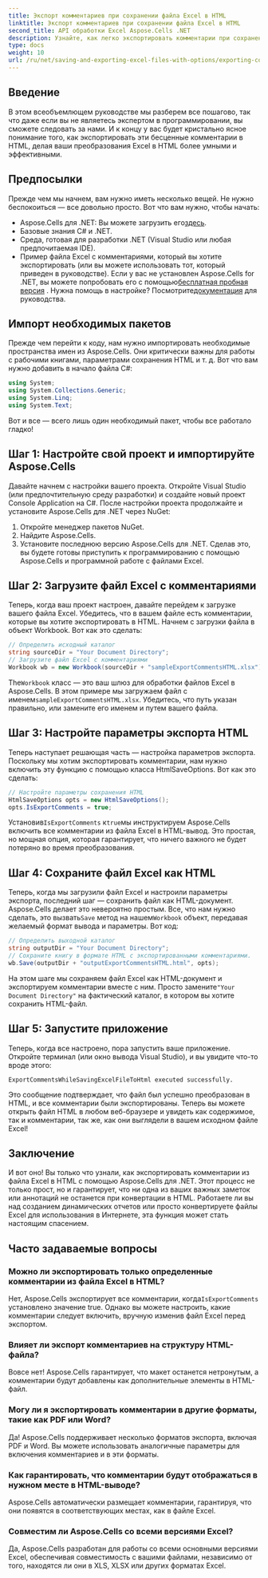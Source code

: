 ```yaml
---
title: Экспорт комментариев при сохранении файла Excel в HTML
linktitle: Экспорт комментариев при сохранении файла Excel в HTML
second_title: API обработки Excel Aspose.Cells .NET
description: Узнайте, как легко экспортировать комментарии при сохранении файлов Excel в HTML с помощью Aspose.Cells для .NET. Следуйте этому пошаговому руководству, чтобы сохранить аннотации.
type: docs
weight: 10
url: /ru/net/saving-and-exporting-excel-files-with-options/exporting-comments/
---
```

## Введение
В этом всеобъемлющем руководстве мы разберем все пошагово, так что даже если вы не являетесь экспертом в программировании, вы сможете следовать за нами. И к концу у вас будет кристально ясное понимание того, как экспортировать эти бесценные комментарии в HTML, делая ваши преобразования Excel в HTML более умными и эффективными.
## Предпосылки
Прежде чем мы начнем, вам нужно иметь несколько вещей. Не нужно беспокоиться — все довольно просто. Вот что вам нужно, чтобы начать:
-  Aspose.Cells для .NET: Вы можете загрузить его[здесь](https://releases.aspose.com/cells/net/).
- Базовые знания C# и .NET.
- Среда, готовая для разработки .NET (Visual Studio или любая предпочитаемая IDE).
- Пример файла Excel с комментариями, который вы хотите экспортировать (или вы можете использовать тот, который приведен в руководстве).
 Если у вас не установлен Aspose.Cells for .NET, вы можете попробовать его с помощью[бесплатная пробная версия](https://releases.aspose.com/) . Нужна помощь в настройке? Посмотрите[документация](https://reference.aspose.com/cells/net/) для руководства.
## Импорт необходимых пакетов
Прежде чем перейти к коду, нам нужно импортировать необходимые пространства имен из Aspose.Cells. Они критически важны для работы с рабочими книгами, параметрами сохранения HTML и т. д. Вот что вам нужно добавить в начало файла C#:
```csharp
using System;
using System.Collections.Generic;
using System.Linq;
using System.Text;
```
Вот и все — всего лишь один необходимый пакет, чтобы все работало гладко!
## Шаг 1: Настройте свой проект и импортируйте Aspose.Cells
Давайте начнем с настройки вашего проекта. Откройте Visual Studio (или предпочтительную среду разработки) и создайте новый проект Console Application на C#. После настройки проекта продолжайте и установите Aspose.Cells для .NET через NuGet:
1. Откройте менеджер пакетов NuGet.
2. Найдите Aspose.Cells.
3. Установите последнюю версию Aspose.Cells для .NET.
Сделав это, вы будете готовы приступить к программированию с помощью Aspose.Cells и программной работе с файлами Excel.
## Шаг 2: Загрузите файл Excel с комментариями
Теперь, когда ваш проект настроен, давайте перейдем к загрузке вашего файла Excel. Убедитесь, что в вашем файле есть комментарии, которые вы хотите экспортировать в HTML. Начнем с загрузки файла в объект Workbook.
Вот как это сделать:
```csharp
// Определить исходный каталог
string sourceDir = "Your Document Directory";
// Загрузите файл Excel с комментариями
Workbook wb = new Workbook(sourceDir + "sampleExportCommentsHTML.xlsx");
```
 The`Workbook` класс — это ваш шлюз для обработки файлов Excel в Aspose.Cells. В этом примере мы загружаем файл с именем`sampleExportCommentsHTML.xlsx`. Убедитесь, что путь указан правильно, или замените его именем и путем вашего файла.
## Шаг 3: Настройте параметры экспорта HTML
Теперь наступает решающая часть — настройка параметров экспорта. Поскольку мы хотим экспортировать комментарии, нам нужно включить эту функцию с помощью класса HtmlSaveOptions.
Вот как это сделать:
```csharp
// Настройте параметры сохранения HTML
HtmlSaveOptions opts = new HtmlSaveOptions();
opts.IsExportComments = true;
```
 Установив`IsExportComments` к`true`мы инструктируем Aspose.Cells включить все комментарии из файла Excel в HTML-вывод. Это простая, но мощная опция, которая гарантирует, что ничего важного не будет потеряно во время преобразования.
## Шаг 4: Сохраните файл Excel как HTML
 Теперь, когда мы загрузили файл Excel и настроили параметры экспорта, последний шаг — сохранить файл как HTML-документ. Aspose.Cells делает это невероятно простым. Все, что нам нужно сделать, это вызвать`Save` метод на нашем`Workbook` объект, передавая желаемый формат вывода и параметры.
Вот код:
```csharp
// Определить выходной каталог
string outputDir = "Your Document Directory";
// Сохраните книгу в формате HTML с экспортированными комментариями.
wb.Save(outputDir + "outputExportCommentsHTML.html", opts);
```
 На этом шаге мы сохраняем файл Excel как HTML-документ и экспортируем комментарии вместе с ним. Просто замените`"Your Document Directory"` на фактический каталог, в котором вы хотите сохранить HTML-файл.
## Шаг 5: Запустите приложение
Теперь, когда все настроено, пора запустить ваше приложение. Откройте терминал (или окно вывода Visual Studio), и вы увидите что-то вроде этого:
```plaintext
ExportCommentsWhileSavingExcelFileToHtml executed successfully.
```
Это сообщение подтверждает, что файл был успешно преобразован в HTML, и все комментарии были экспортированы. Теперь вы можете открыть файл HTML в любом веб-браузере и увидеть как содержимое, так и комментарии, так же, как они выглядели в вашем исходном файле Excel!
## Заключение
И вот оно! Вы только что узнали, как экспортировать комментарии из файла Excel в HTML с помощью Aspose.Cells для .NET. Этот процесс не только прост, но и гарантирует, что ни одна из ваших важных заметок или аннотаций не останется при конвертации в HTML. Работаете ли вы над созданием динамических отчетов или просто конвертируете файлы Excel для использования в Интернете, эта функция может стать настоящим спасением.
## Часто задаваемые вопросы
### Можно ли экспортировать только определенные комментарии из файла Excel в HTML?  
 Нет, Aspose.Cells экспортирует все комментарии, когда`IsExportComments` установлено значение true. Однако вы можете настроить, какие комментарии следует включить, вручную изменив файл Excel перед экспортом.
### Влияет ли экспорт комментариев на структуру HTML-файла?  
Вовсе нет! Aspose.Cells гарантирует, что макет останется нетронутым, а комментарии будут добавлены как дополнительные элементы в HTML-файл.
### Могу ли я экспортировать комментарии в другие форматы, такие как PDF или Word?  
Да! Aspose.Cells поддерживает несколько форматов экспорта, включая PDF и Word. Вы можете использовать аналогичные параметры для включения комментариев и в эти форматы.
### Как гарантировать, что комментарии будут отображаться в нужном месте в HTML-выводе?  
Aspose.Cells автоматически размещает комментарии, гарантируя, что они появятся в соответствующих местах, как в файле Excel.
### Совместим ли Aspose.Cells со всеми версиями Excel?  
Да, Aspose.Cells разработан для работы со всеми основными версиями Excel, обеспечивая совместимость с вашими файлами, независимо от того, находятся ли они в XLS, XLSX или других форматах Excel.